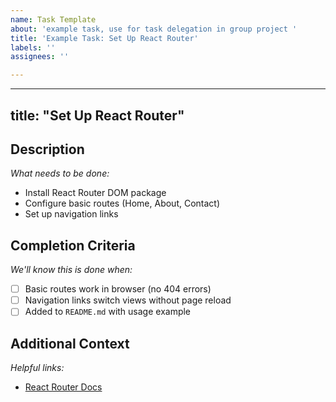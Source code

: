 ```yaml
---
name: Task Template
about: 'example task, use for task delegation in group project '
title: 'Example Task: Set Up React Router'
labels: ''
assignees: ''

---
```


---
title: "Set Up React Router"
---

## Description
*What needs to be done:*
- Install React Router DOM package
- Configure basic routes (Home, About, Contact)
- Set up navigation links

## Completion Criteria
*We'll know this is done when:*
- [ ] Basic routes work in browser (no 404 errors)
- [ ] Navigation links switch views without page reload
- [ ] Added to `README.md` with usage example

## Additional Context
*Helpful links:*
- [React Router Docs](https://reactrouter.com/)

